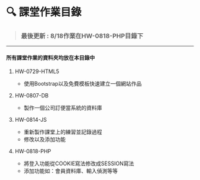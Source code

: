 :mag: 課堂作業目錄
===

> ### 最後更新 : 8/18作業在HW-0818-PHP目錄下

---

#### 所有課堂作業的資料夾均放在本目錄中
1. HW-0729-HTML5
    - 使用Bootstrap以及免費模板快速建立一個網站作品

2. HW-0807-DB
    - 製作一個公司訂便當系統的資料庫

3. HW-0814-JS
    - 重新製作課堂上的練習並記錄過程
    - 修改以及添加功能

4. HW-0818-PHP
    - 將登入功能從COOKIE寫法修改成SESSION寫法
    - 添加功能如：會員資料庫、輸入偵測等等